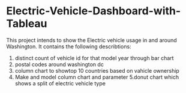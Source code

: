 # Electric-Vehicle-Dashboard-with-Tableau
This project intends to show the Electric vehicle usage in and around Washington.
It contains the following describtions:
1. distinct count of vehicle id for that model year through bar chart
2. postal codes around washington dc
3. column chart to showtop 10 countries based on vahicle ownership
4. Make and model column chart and parameter
5.donut chart which shows a split of electric vehicle type
